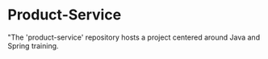 # Product-Service
"The 'product-service' repository hosts a project centered around Java and Spring training.

